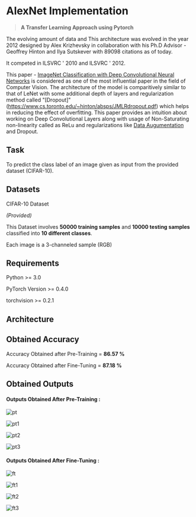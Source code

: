 # AlexNet Implementation 
> **A Transfer Learning Approach using Pytorch**

The evolving amount of data and 
This architecture was evolved in the year 2012 designed by Alex Krizhevsky in collaboration with his Ph.D Advisor - Geoffrey Hinton and Ilya Sutskever with 89098 citations as of today.

It competed in ILSVRC ' 2010 and ILSVRC ' 2012. 

This paper - [ImageNet Classification with Deep Convolutional
Neural Networks](https://papers.nips.cc/paper/2012/file/c399862d3b9d6b76c8436e924a68c45b-Paper.pdf) is considered as one of the most influential paper in the field of Computer Vision. The architecture of the model is comparitively similar to that of LeNet with some additional depth of layers and regularization method called "[Dropout]"(https://www.cs.toronto.edu/~hinton/absps/JMLRdropout.pdf) which helps in reducing the effect of overfitting. This paper provides an intuition about working on Deep Convolutional Layers along with usage of Non-Saturating non-linearity called as ReLu and regularizations like [Data Augumentation](https://en.wikipedia.org/wiki/Data_augmentation) and Dropout.

## Task
To predict the class label of an image given as input from the provided dataset (CIFAR-10).

## Datasets
CIFAR-10 Dataset

_(Provided)_

This Dataset involves **50000 training samples** and **10000 testing samples** classified into **10 different classes**.

Each image is a 3-channeled sample (RGB)

## Requirements
Python >= 3.0

PyTorch Version >= 0.4.0

torchvision >= 0.2.1

## Architecture


## Obtained Accuracy
Accuracy Obtained after Pre-Training = **86.57 %**

Accuracy Obtained after Fine-Tuning = **87.18 %**

## Obtained Outputs
#### **Outputs Obtained After Pre-Training :**

![pt](https://user-images.githubusercontent.com/67636257/124396219-d4e15e00-dd25-11eb-9ada-3f75543d2914.png)

![pt1](https://user-images.githubusercontent.com/67636257/124396221-d579f480-dd25-11eb-9323-20c6029a456a.png)

![pt2](https://user-images.githubusercontent.com/67636257/124396207-d01caa00-dd25-11eb-9f04-b75c4a378a97.png)

![pt3](https://user-images.githubusercontent.com/67636257/124396210-d1e66d80-dd25-11eb-9de7-87d47b32e9d9.png)

#### **Outputs Obtained After Fine-Tuning :**

![ft](https://user-images.githubusercontent.com/67636257/124396211-d27f0400-dd25-11eb-9b54-0b7409357c1b.png)

![ft1](https://user-images.githubusercontent.com/67636257/124396213-d27f0400-dd25-11eb-9356-b234831be933.png)

![ft2](https://user-images.githubusercontent.com/67636257/124396215-d3b03100-dd25-11eb-9694-fe3c3eed9ff9.png)

![ft3](https://user-images.githubusercontent.com/67636257/124396217-d448c780-dd25-11eb-9069-14b1be6d5a23.png)

